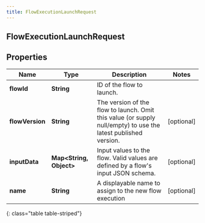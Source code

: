 ```yaml
---
title: FlowExecutionLaunchRequest
---
```

## FlowExecutionLaunchRequest


## Properties

| Name | Type | Description | Notes |
| ------------ | ------------- | ------------- | ------------- |
| **flowId** | <!----><!---->**String**<!----> | ID of the flow to launch. |  |
| **flowVersion** | <!----><!---->**String**<!----> | The version of the flow to launch. Omit this value (or supply null/empty) to use the latest published version. |  [optional] |
| **inputData** | <!----><!---->**Map&lt;String, Object&gt;**<!----> | Input values to the flow. Valid values are defined by a flow&#39;s input JSON schema. |  [optional] |
| **name** | <!----><!---->**String**<!----> | A displayable name to assign to the new flow execution |  [optional] |
{: class="table table-striped"}



